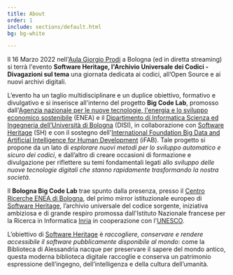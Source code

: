 ```yaml
---
title: About
order: 1
include: sections/default.html
bg: bg-white 

---
```

Il 16 Marzo 2022 nell'[Aula Giorgio Prodi](https://disci.unibo.it/it/dipartimento/sedi-e-spazi/aule/aule-sedi-bologna/aula-giorgio-prodi) a Bologna (ed in diretta streaming) si terrà l'evento **Software Heritage, l'Archivio Universale dei Codici - Divagazioni sul tema** una giornata dedicata ai codici, all’Open Source e ai nuovi archivi digitali. 

L’evento ha un taglio multidisciplinare e un duplice obiettivo, formativo e divulgativo e si inserisce all'interno del progetto **Big Code Lab**, promosso dall'[Agenzia nazionale per le nuove tecnologie, l'energia e lo sviluppo economico sostenibile](https://www.enea.it/) (ENEA) e il [Dipartimento di Informatica Scienza ed Ingegneria dell’Università di Bologna](https://disi.unibo.it/it) (DISI), in collaborazione con [Software Heritage](https://www.softwareheritage.org/) (SH) e con il sostegno dell'[International Foundation Big Data and Artificial Intelligence for Human Development](https://www.ifabfoundation.org/) (iFAB).
Tale progetto si propone da un lato di *esplorare nuovi metodi per lo sviluppo automatico e sicuro dei codici*, e dall’altro di creare occasioni di formazione e divulgazione per riflettere su temi fondamentali legati allo *sviluppo delle nuove tecnologie digitali che stanno rapidamente trasformando la nostra società*.  

Il **Bologna Big Code Lab** trae spunto dalla presenza, presso il [Centro Ricerche ENEA di Bologna](https://www.bologna.enea.it/), del primo mirror istituzionale europeo di [Software Heritage](https://www.softwareheritage.org/), l’archivio universale del codice sorgente, iniziativa ambiziosa e di grande respiro promossa dall'Istituto Nazionale francese per la Ricerca in Informatica [Inria](https://www.inria.fr/en) in cooperazione con l'[UNESCO](https://www.unesco.it/).  


L’obiettivo di [Software Heritage](https://www.softwareheritage.org/) è *raccogliere, conservare e rendere accessibile il software pubblicamente disponibile al mondo*: come la Biblioteca di Alessandria nacque per preservare il sapere del mondo antico, questa moderna biblioteca digitale raccoglie e conserva un patrimonio espressione dell’ingegno, dell’intelligenza e della cultura dell’umanità. 